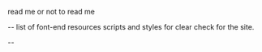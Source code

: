 read me or not to read me





-- list of font-end resources scripts and styles for clear check for the site.

-- 